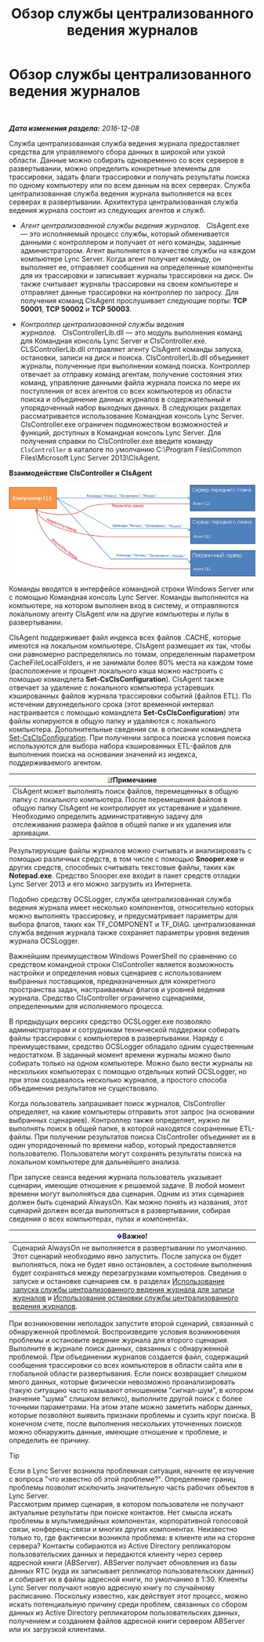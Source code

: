 ﻿---
title: Обзор службы централизованного ведения журналов
TOCTitle: Обзор службы централизованного ведения журналов
ms:assetid: 975718a0-f3e3-404d-9453-6224e73bfdd0
ms:mtpsurl: https://technet.microsoft.com/ru-ru/library/JJ688145(v=OCS.15)
ms:contentKeyID: 49888097
ms.date: 12/10/2016
mtps_version: v=OCS.15
ms.translationtype: HT
---

# Обзор службы централизованного ведения журналов

 

_**Дата изменения раздела:** 2016-12-08_

Служба централизованная служба ведения журнала предоставляет средства для управляемого сбора данных в широкой или узкой области. Данные можно собирать одновременно со всех серверов в развертывании, можно определить конкретные элементы для трассировки, задать флаги трассировки и получать результаты поиска по одному компьютеру или по всем данным на всех серверах. Служба централизованная служба ведения журнала выполняется на всех серверах в развертывании. Архитектура централизованная служба ведения журнала состоит из следующих агентов и служб.

  - *Агент централизованной службы ведения журналов.*   ClsAgent.exe — это исполняемый процесс службы, который обменивается данными с контроллером и получает от него команды, заданные администратором. Агент выполняется в качестве службы на каждом компьютере Lync Server. Когда агент получает команду, он выполняет ее, отправляет сообщения на определенные компоненты для их трассировки и записывает журналы трассировки на диск. Он также считывает журналы трассировки на своем компьютере и отправляет данные трассировки на контроллер по запросу. Для получения команд ClsAgent прослушивает следующие порты: **TCP 50001**, **TCP 50002** и **TCP 50003**.

  - *Контроллер централизованной службы ведения журналов.*   ClsControllerLib.dll — это модуль выполнения команд для Командная консоль Lync Server и ClsController.exe. CLSControllerLib.dll отправляет агенту ClsAgent команды запуска, остановки, записи на диск и поиска. ClsControllerLib.dll объединяет журналы, полученные при выполнении команд поиска. Контроллер отвечает за отправку команд агентам, получение состояния этих команд, управление данными файла журнала поиска по мере их поступления от всех агентов со всех компьютеров из области поиска и объединение данных журналов в содержательный и упорядоченный набор выходных данных. В следующих разделах рассматривается использование Командная консоль Lync Server. ClsController.exe ограничен подмножеством возможностей и функций, доступных в Командная консоль Lync Server. Для получения справки по ClsController.exe введите команду `ClsController` в каталоге по умолчанию C:\\Program Files\\Common Files\\Microsoft Lync Server 2013\\ClsAgent.

**Взаимодействие ClsController и ClsAgent**

![Связь между CLSController и CLSAgent.](images/JJ688145.68c90811-5cf9-4a84-95b7-ea9ffc61eac4(OCS.15).jpg "Связь между CLSController и CLSAgent.")

Команды вводятся в интерфейсе командной строки Windows Server или с помощью Командная консоль Lync Server. Команды выполняются на компьютере, на котором выполнен вход в систему, и отправляются локальному агенту ClsAgent или на другие компьютеры и пулы в развертывании.

ClsAgent поддерживает файл индекса всех файлов .CACHE, которые имеются на локальном компьютере. ClsAgent размещает их так, чтобы они равномерно распределялись по томам, определенным параметром CacheFileLocalFolders, и не занимали более 80% места на каждом томе (расположение и процент локального кэша можно настроить с помощью командлета **Set-CsClsConfiguration**). ClsAgent также отвечает за удаление с локального компьютера устаревших кэшированных файлов журнала трассировки событий (файлов ETL). По истечении двухнедельного срока (этот временной интервал настраивается с помощью командлета **Set-CsClsConfiguration**) эти файлы копируются в общую папку и удаляются с локального компьютера. Дополнительные сведения см. в описании командлета [Set-CsClsConfiguration](set-csclsconfiguration.md). При получении запроса поиска условия поиска используются для выбора набора кэшированных ETL-файлов для выполнения поиска на основании значений из индекса, поддерживаемого агентом.

<table>
<thead>
<tr class="header">
<th><img src="images/Gg398412.note(OCS.15).gif" title="note" alt="note" />Примечание</th>
</tr>
</thead>
<tbody>
<tr class="odd">
<td>ClsAgent может выполнять поиск файлов, перемещенных в общую папку с локального компьютера. После перемещения файлов в общую папку ClsAgent не контролирует их устаревание и удаление. Необходимо определить административную задачу для отслеживания размера файлов в общей папке и их удаления или архивации.</td>
</tr>
</tbody>
</table>


Результирующие файлы журналов можно считывать и анализировать с помощью различных средств, в том числе с помощью **Snooper.exe** и других средств, способных считывать текстовые файлы, таких как **Notepad.exe**. Средство Snooper.exe входит в пакет средств отладки Lync Server 2013 и его можно загрузить из Интернета.

Подобно средству OCSLogger, служба централизованная служба ведения журнала имеет несколько компонентов, относительно которых можно выполнять трассировку, и предусматривает параметры для выбора флагов, таких как TF\_COMPONENT и TF\_DIAG. централизованная служба ведения журнала также сохраняет параметры уровня ведения журнала OCSLogger.

Важнейшим преимуществом Windows PowerShell по сравнению со средством командной строки ClsController является возможность настройки и определения новых сценариев с использованием выбранных поставщиков, предназначенных для конкретного пространства задач, настраиваемых флагов и уровней ведения журнала. Средство ClsController ограничено сценариями, определенными для исполняемого процесса.

В предыдущих версиях средство OCSLogger.exe позволяло администраторам и сотрудникам технической поддержки собирать файлы трассировки с компьютеров в развертывании. Наряду с преимуществами, средство OCSLogger обладало одним существенным недостатком. В заданный момент времени журналы можно было собирать только на одном компьютере. Можно было вести журналы на нескольких компьютерах с помощью отдельных копий OCSLogger, но при этом создавалось несколько журналов, а простого способа объединения результатов не существовало.

Когда пользователь запрашивает поиск журналов, ClsController определяет, на какие компьютеры отправить этот запрос (на основании выбранных сценариев). Контроллер также определяет, нужно ли выполнять поиск в общей папке, в которой находятся сохраненные ETL-файлы. При получении результатов поиска ClsController объединяет их в один упорядоченный по времени набор, который предоставляется пользователю. Пользователи могут сохранять результаты поиска на локальном компьютере для дальнейшего анализа.

При запуске сеанса ведения журнала пользователь указывает сценарии, имеющие отношение к решаемой задаче. В любой момент времени могут выполняться два сценария. Одним из этих сценариев должен быть сценарий AlwaysOn. Как можно понять из названия, этот сценарий должен всегда выполняться в развертывании, собирая сведения о всех компьютерах, пулах и компонентах.

<table>
<thead>
<tr class="header">
<th><img src="images/JJ618369.important(OCS.15).gif" title="important" alt="important" />Важно!</th>
</tr>
</thead>
<tbody>
<tr class="odd">
<td>Сценарий AlwaysOn не выполняется в развертывании по умолчанию. Этот сценарий необходимо явно запустить. После запуска он будет выполняться, пока не будет явно остановлен, а состояние выполнения будет сохраняться между перезагрузками компьютеров. Сведения о запуске и остановке сценариев см. в разделах <a href="lync-server-2013-using-start-for-the-centralized-logging-service-to-capture-logs.md">Использование запуска службы централизованного ведения журнала для записи журналов</a> и <a href="lync-server-2013-using-stop-for-the-centralized-logging-service.md">Использование остановки службы централизованного ведения журналов</a>.</td>
</tr>
</tbody>
</table>


При возникновении неполадок запустите второй сценарий, связанный с обнаруженной проблемой. Воспроизведите условия возникновения проблемы и остановите ведение журнала для второго сценария. Выполните в журнале поиск данных, связанных с обнаруженной проблемой. При объединении журналов создается файл, содержащий сообщения трассировки со всех компьютеров в области сайта или в глобальной области развертывания. Если поиск возвращает слишком много данных, которые физически невозможно проанализировать (такую ситуацию часто называют отношением "сигнал-шум", в котором значение "шума" слишком велико), выполните другой поиск с более точными параметрами. На этом этапе можно заметить наборы данных, которые позволяют выявить признаки проблемы и сузить круг поиска. В конечном счете, после выполнения нескольких уточненных поисков можно обнаружить данные, имеющие отношение к проблеме, и определить ее причину.


> [!TIP]
> Если в Lync Server возникла проблемная ситуация, начните ее изучение с вопроса "что известно об этой проблеме?". Определение границ проблемы позволит исключить значительную часть рабочих объектов в Lync Server.<BR>Рассмотрим пример сценария, в котором пользователи не получают актуальные результаты при поиске контактов. Нет смысла искать проблемы в мультимедийных компонентах, корпоративной голосовой связи, конференц-связи и многих других компонентах. Неизвестно только то, где фактически возникла проблема: в клиенте или на стороне сервера? Контакты собираются из Active Directory репликатором пользовательских данных и передаются клиенту через сервер адресной книги (ABServer). ABServer получает обновления из базы данных RTC (куда их записывает репликатор пользовательских данных) и собирает их в файлы адресной книги, по умолчанию в 1:30. Клиенты Lync Server получают новую адресную книгу по случайному расписанию. Поскольку известно, как действует этот процесс, можно искать потенциальную причину среди проблем, связанных со сбором данных из Active Directory репликатором пользовательских данных, получением и созданием файлов адресной книги сервером ABServer или их загрузкой клиентами.


